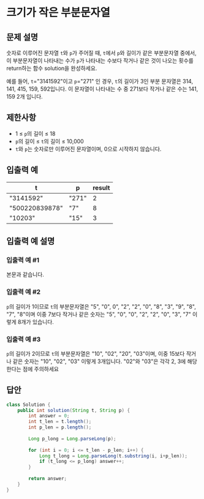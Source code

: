 # 크기가 작은 부분문자열
## 문제 설명
숫자로 이루어진 문자열 `t`와 `p`가 주어질 때, `t`에서 `p`와 길이가 같은 부분문자열 중에서, 이 부분문자열이 나타내는 수가 `p`가 나타내는 수보다 작거나 같은 것이 나오는 횟수를 return하는 함수 solution을 완성하세요.

예를 들어, `t`="3141592"이고 `p`="271" 인 경우, `t`의 길이가 3인 부분 문자열은 314, 141, 415, 159, 592입니다. 이 문자열이 나타내는 수 중 271보다 작거나 같은 수는 141, 159 2개 입니다.

## 제한사항
- 1 ≤ `p`의 길이 ≤ 18
- `p`의 길이 ≤ `t`의 길이 ≤ 10,000
- `t`와 `p`는 숫자로만 이루어진 문자열이며, 0으로 시작하지 않습니다.

## 입출력 예
|t|p|result|
|---|---|---|
|"3141592"|"271"|2|
|"500220839878"|"7"|8|
|"10203"|"15"|3|

## 입출력 예 설명
### 입출력 예 #1
본문과 같습니다.

### 입출력 예 #2
`p`의 길이가 1이므로 `t`의 부분문자열은 "5", "0", 0", "2", "2", "0", "8", "3", "9", "8", "7", "8"이며 이중 7보다 작거나 같은 숫자는 "5", "0", "0", "2", "2", "0", "3", "7" 이렇게 8개가 있습니다.

### 입출력 예 #3
`p`의 길이가 2이므로 `t`의 부분문자열은 "10", "02", "20", "03"이며, 이중 15보다 작거나 같은 숫자는 "10", "02", "03" 이렇게 3개입니다. "02"와 "03"은 각각 2, 3에 해당한다는 점에 주의하세요

## 답안
```java
class Solution {
    public int solution(String t, String p) {
        int answer = 0;
        int t_len = t.length();
        int p_len = p.length();
        
        Long p_long = Long.parseLong(p);
        
        for (int i = 0; i <= t_len - p_len; i++) {
            Long t_long = Long.parseLong(t.substring(i, i+p_len));
            if (t_long <= p_long) answer++;
        }
        
        return answer;
    }
}
```
